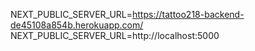 NEXT_PUBLIC_SERVER_URL=https://tattoo218-backend-de45108a854b.herokuapp.com/
NEXT_PUBLIC_SERVER_URL=http://localhost:5000
